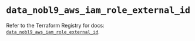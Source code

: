 # `data_nobl9_aws_iam_role_external_id`

Refer to the Terraform Registry for docs: [`data_nobl9_aws_iam_role_external_id`](https://registry.terraform.io/providers/nobl9/nobl9/0.22.0/docs/data-sources/aws_iam_role_external_id).
